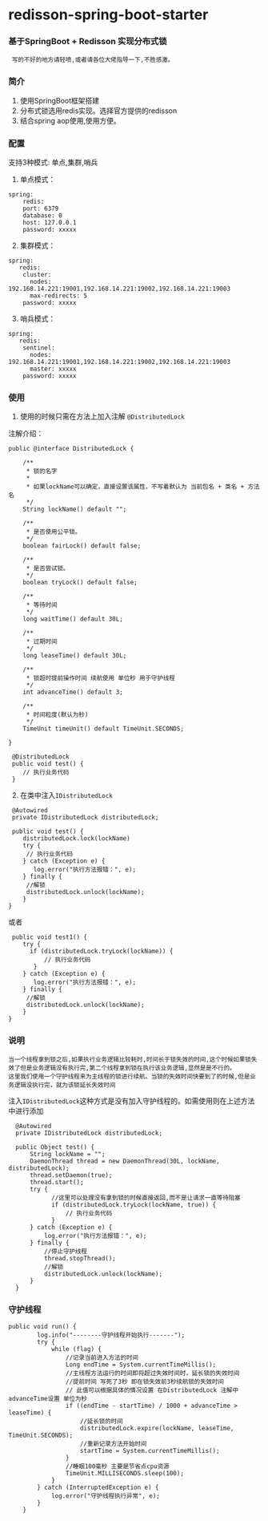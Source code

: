 
# redisson-spring-boot-starter

### 基于SpringBoot + Redisson 实现分布式锁
     写的不好的地方请轻喷,或者请各位大佬指导一下,不胜感激。

### 简介
   1. 使用SpringBoot框架搭建
   2. 分布式锁选用redis实现。选择官方提供的redisson
   3. 结合spring aop使用,使用方便。

### 配置

 支持3种模式: 单点,集群,哨兵

1. 单点模式：

````
spring:
    redis:
    port: 6379
    database: 0
    host: 127.0.0.1
    password: xxxxx
````
2. 集群模式：

````
spring:
   redis:
    cluster:
      nodes: 192.168.14.221:19001,192.168.14.221:19002,192.168.14.221:19003
      max-redirects: 5
    password: xxxxx
````

3. 哨兵模式：

````
spring:
   redis:
    sentinel:
      nodes: 192.168.14.221:19001,192.168.14.221:19002,192.168.14.221:19003
      master: xxxxx
    password: xxxxx
````


### 使用

 1. 使用的时候只需在方法上加入注解 `@DistributedLock`

注解介绍：
````
public @interface DistributedLock {

    /**
     * 锁的名字
     *
     * 如果lockName可以确定，直接设置该属性，不写着默认为 当前包名 + 类名 + 方法名
     */
    String lockName() default "";

    /**
     * 是否使用公平锁。
     */
    boolean fairLock() default false;

    /**
     * 是否尝试锁。
     */
    boolean tryLock() default false;

    /**
     * 等待时间
     */
    long waitTime() default 30L;

    /**
     * 过期时间
     */
    long leaseTime() default 30L;

    /**
     * 锁超时提前操作时间 续航使用 单位秒 用于守护线程
     */
    int advanceTime() default 3;

    /**
     * 时间粒度(默认为秒)
     */
    TimeUnit timeUnit() default TimeUnit.SECONDS;

}
````

````
 @DistributedLock
 public void test() {
    // 执行业务代码
 }
````

2. 在类中注入`IDistributedLock`

````
 @Autowired
 private IDistributedLock distributedLock;

 public void test() {
    distributedLock.lock(lockName)
    try {
     // 执行业务代码
    } catch (Exception e) {
       log.error("执行方法报错：", e);
    } finally {
     //解锁
     distributedLock.unlock(lockName);
    }
}
````

或者

````
 public void test1() {
    try {
      if (distributedLock.tryLock(lockName)) {
          // 执行业务代码
       }
    } catch (Exception e) {
       log.error("执行方法报错：", e);
    } finally {
     //解锁
     distributedLock.unlock(lockName);
    }
}

````


### 说明

    当一个线程拿到锁之后,如果执行业务逻辑比较耗时,时间长于锁失效的时间,这个时候如果锁失效了但是业务逻辑没有执行完,第二个线程拿到锁在执行该业务逻辑,显然是是不行的。
    这里我们使用一个守护线程来为主线程的锁进行续航。当锁的失效时间快要到了的时候,但是业务逻辑没执行完，就为该锁延长失效时间


注入`IDistributedLock`这种方式是没有加入守护线程的。如需使用则在上述方法中进行添加

````
  @Autowired
  private IDistributedLock distributedLock;

  public Object test() {
      String lockName = "";
      DaemonThread thread = new DaemonThread(30L, lockName, distributedLock);
      thread.setDaemon(true);
      thread.start();
      try {
            //这里可以处理没有拿到锁的时候直接返回,而不是让请求一直等待阻塞
            if (distributedLock.tryLock(lockName, true)) {
                // 执行业务代码
            }
      } catch (Exception e) {
          log.error("执行方法报错：", e);
      } finally {
          //停止守护线程
          thread.stopThread();
          //解锁
          distributedLock.unlock(lockName);
      }
  }
````

### 守护线程

````
public void run() {
        log.info("--------守护线程开始执行-------");
        try {
            while (flag) {
                //记录当前进入方法的时间
                Long endTime = System.currentTimeMillis();
                //主线程方法运行的时间即将超过失效时间时，延长锁的失效时间
                //提前时间 写死了3秒 即在锁失效前3秒续航锁的失效时间
                // 此值可以根据具体的情况设置 在DistributedLock 注解中advanceTime设置 单位为秒
                if ((endTime - startTime) / 1000 + advanceTime > leaseTime) {
                    //延长锁的时间
                    distributedLock.expire(lockName, leaseTime, TimeUnit.SECONDS);
                    //重新记录方法开始时间
                    startTime = System.currentTimeMillis();
                }
                //睡眠100毫秒 主要是节省点cpu资源
                TimeUnit.MILLISECONDS.sleep(100);
            }
        } catch (InterruptedException e) {
            log.error("守护线程执行异常", e);
        }
    }
````